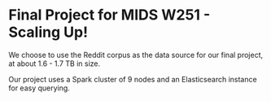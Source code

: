 # Final Project for MIDS W251 - Scaling Up!

We choose to use the Reddit corpus as the data source for our final project, at about 1.6 - 1.7 TB in size.

Our project uses a Spark cluster of 9 nodes and an Elasticsearch instance for easy querying.
